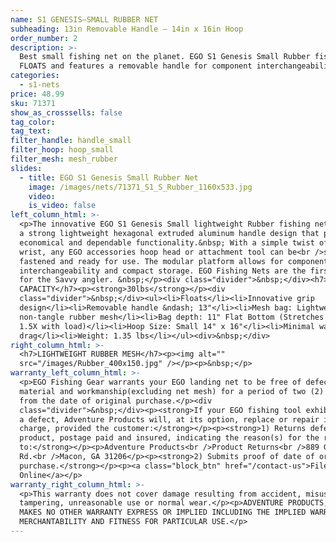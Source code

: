 ```yaml
---
name: S1 GENESIS—SMALL RUBBER NET
subheading: 13in Removable Handle — 14in x 16in Hoop
order_number: 2
description: >-
  Best small fishing net on the planet. EGO S1 Genesis Small Rubber fishing net
  FLOATS and features a removable handle for component interchangeability.
categories:
  - s1-nets
price: 48.99
sku: 71371
show_as_crosssells: false
tag_color:
tag_text:
filter_handle: handle_small
filter_hoop: hoop_small
filter_mesh: mesh_rubber
slides:
  - title: EGO S1 Genesis Small Rubber Net
    image: /images/nets/71371_S1_S_Rubber_1160x533.jpg
    video:
    is_video: false
left_column_html: >-
  <p>The innovative EGO S1 Genesis Small lightweight Rubber fishing net utilizes
  a strong lightweight hexagonal extruded aluminum handle design that provides
  economical and dependable functionality.&nbsp; With a simple twist of the
  wrist, any EGO accessories hoop head or attachment tool can be<br />securely
  fastened and ready for use. The modular platform allows for component
  interchangeability and compact storage. EGO Fishing Nets are the first choice
  for the Savvy angler. &nbsp;</p><div class="divider">&nbsp;</div><h7>MAX LOAD
  CAPACITY</h7><p><strong>30lbs</strong></p><div
  class="divider">&nbsp;</div><ul><li>Floats</li><li>Innovative grip
  design</li><li>Removable handle &ndash; 13"</li><li>Mesh bag: Lightweight
  non-tangle rubber mesh</li><li>Bag depth: 11" Flat Bottom (Stretches up to
  1.5X with load)</li><li>Hoop Size: Small 14" x 16"</li><li>Minimal water
  drag</li><li>Weight: 1.35 lbs</li></ul><div>&nbsp;</div>
right_column_html: >-
  <h7>LIGHTWEIGHT RUBBER MESH</h7><p><img alt=""
  src="/images/Rubber_400x150.jpg" /></p><p>&nbsp;</p>
warranty_left_column_html: >-
  <p>EGO Fishing Gear warrants your EGO landing net to be free of defects in
  material and workmanship(excluding net mesh) for a period of two (2) years
  from the date of original purchase.</p><div
  class="divider">&nbsp;</div><p><strong>If your EGO fishing tool exhibits such
  a defect, Adventure Products will, at its option, replace or repair it without
  charge, provided the customer:</strong></p><p><strong>1) Returns defective
  product, postage paid and insured, indicating the reason(s) for the return
  to:</strong></p><p>Adventure Products<br />Product Returns<br />889 Guy Paine
  Rd.<br />Macon, GA 31206</p><p><strong>2) Submits proof of date of original
  purchase.</strong></p><p><a class="block_btn" href="/contact-us">File Claim
  Online</a></p>
warranty_right_column_html: >-
  <p>This warranty does not cover damage resulting from accident, misuse, abuse,
  tampering, unreasonable use or normal wear.</p><p>ADVENTURE PRODUCTS, INC.
  MAKES NO OTHER WARRANTY EXPRESS OR IMPLIED INCLUDING THE IMPLIED WARRANTIES OF
  MERCHANTABILITY AND FITNESS FOR PARTICULAR USE.</p>
---
```

